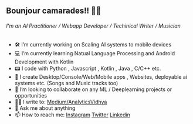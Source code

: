##  Bounjour camarades!! 🖐🏻
###### I'm an AI Practitioner / Webapp Developer / Techinical Writer / Musician

- 🛠 I’m currently working on Scaling AI systems to mobile devices
- 💻 I’m currently learning Natual Language Processing and Android Development with Kotlin
- 📟 I code with Python , Javascript , Kotlin , Java , C/C++ etc.
- 🔧 I create Desktop/Console/Web/Mobile apps , Websites, deployable ai systems etc. (Songs and Music tracks too)
- 👯 I’m looking to collaborate on any ML / Deeplearning projects or opportunities
- ✍🏻 I write to: [Medium/AnalyticsVidhya](https://medium.com/@vaibhavhaswani)
- 💬 Ask me about anything
- 📫 How to reach me: [Instagram](https://www.instagram.com/haswani.vaibhav) [Twitter](https://twitter.com/HaswaniVaibhav) [Linkedin](https://www.linkedin.com/in/vaibhav-haswani-2078b888/)

